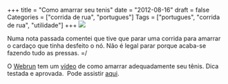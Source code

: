 +++
title = "Como amarrar seu tenis"
date = "2012-08-16"
draft = false
Categories = ["corrida de rua", "portugues"]
Tags = ["portugues", "corrida de rua", "utilidade"]
+++
![](http://upload.wikimedia.org/wikipedia/commons/a/a1/BightLoopElbow.jpg)

Numa nota passada comentei que tive que parar uma corrida para amarrar o
cardaço que tinha desfeito o nó. Não é legal parar porque acaba-se
fazendo tudo as pressas. =/

O [Webrun](http://www.webrun.com.br/) tem um
[vídeo](http://www.webrun.com.br/corridasderua/v/dicas-para-amarrar-seu-tenis/233)
de como amarrar adequadamente seu tênis. Dica testada e aprovada.  Pode
assistir
[aqui](http://www.webrun.com.br/corridasderua/v/dicas-para-amarrar-seu-tenis/233).
